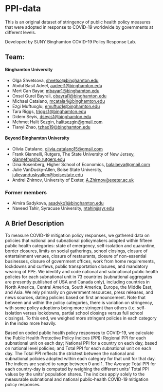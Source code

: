 # PPI-data

This is an original dataset of stringency of public health policy measures that were adopted in response to COVID-19 worldwide by governments at different levels.

Developed by SUNY Binghamton COVID-19 Policy Response Lab.

## Team:

#### Binghamton University
* Olga Shvetsova, shvetso@binghamton.edu
* Abdul Basit Adeel, aadeel1@binghamton.edu
* Mert Can Bayar, mbayar1@binghamton.edu
* Onsel Gurel Bayrali, obayral1@binghamton.edu
* Michael Catalano, mcatala4@binghamton.edu
* Ezgi Muftuoglu, emuftuo1@binghamton.edu
* Tara Riggs, triggs1@binghamton.edu
* Didem Seyis, dseyis1@binghamton.edu 
* Mehmet Halit Sezgin, halitsezgin@gmail.com
* Tianyi Zhao, tzhao19@binghamton.edu

#### Beyond Binghamton University
* Olivia Catalano, olivia.catalano15@gmail.com
* Frank Giannelli, Rutgers, The State University of New Jersey, giannefr@shp.rutgers.edu
* Dina Rosenberg, Higher School of Economics, balalaeva@gmail.com
* Julie VanDusky-Allen, Boise State University, julievanduskyallen@boisestate.edu
* Andrei Zhirnov, University of Exeter, A.Zhirnov@exeter.ac.uk

### Former members
* Almira Sadykova, asadyko1@binghamton.edu
* Naveed Tahir, Syracuse University, ntahir@syr.edu

## A Brief Description

To measure COVID-19 mitigation policy responses, we gathered data on policies that national and subnational policymakers adopted within fifteen public health categories: state of emergency, self-isolation and quarantine, border closures, limits on social gatherings, school closings, closure of entertainment venues, closure of restaurants, closure of non-essential businesses, closure of government offices, work from home requirements, lockdowns and curfews, public transportation closures, and mandatory wearing of PPE. We identify and code national and subnational public health policies for each subnational unit in 73 countries (subnational aggregates are presently published of USA and Canada only), including countries in North America, Central America, South America, Europe, the Middle East, and Asia. We rely primarily on government resources, press releases, and news sources, dating policies based on first announcement. Note that between and within the policy categories, there is variation on stringency, with some policy adoptions being more stringent than others (i.e. self-isolation versus lockdowns, partial school closings versus full school closings). To this end, we weighed more stringent policies in each category in the index more heavily. 

Based on coded public health policy responses to COVID-19, we calculate the Public Health Protective Policy Indices (PPI): Regional PPI for each subnational unit on each day; National PPI for a country on each day, based on national level policies; and Total PPI for each subnational unit on each day. The Total PPI reflects the strictest between the national and subnational policies adopted within each category for that unit for that day. The indices are scaled to range between 0 and 1. The Average Total PPI for each country-day is computed by weighing the different units' Total PPI values by the units' population shares. The indices apply solely to the measurable subnational and national public-health COVID-19 mitigation policy responses.
